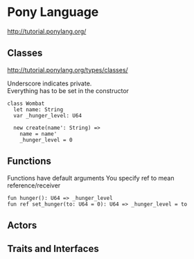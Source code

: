 Pony Language
=============

http://tutorial.ponylang.org/

Classes
-------

http://tutorial.ponylang.org/types/classes/

Underscore indicates private.  
Everything has to be set in the constructor

    class Wombat
      let name: String
      var _hunger_level: U64
      
      new create(name': String) =>
        name = name'
        _hunger_level = 0

Functions
---------

Functions have default arguments
You specify ref to mean reference/receiver

    fun hunger(): U64 => _hunger_level
    fun ref set_hunger(to: U64 = 0): U64 => _hunger_level = to 

Actors
------

Traits and Interfaces
---------------------

